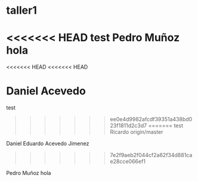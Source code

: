 # taller1
<<<<<<< HEAD
test
Pedro Muñoz
hola
=======
<<<<<<< HEAD
<<<<<<< HEAD

Daniel Acevedo
=======
test
>>>>>>> ee0e4d9982afcdf39351a438bd023f1811d2c3d7
=======
test
Ricardo
>>>>>>> origin/master

Daniel Eduardo Acevedo Jimenez
>>>>>>> 7e2f9aeb2f044cf2a62f34d881cae28cce066ef1


Pedro Muñoz
hola
